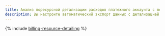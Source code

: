 ```yaml
---
title: Анализ поресурсной детализации расходов платежного аккаунта с помощью {{ objstorage-full-name }}
description: Вы настроите автоматический экспорт данных с детализацией расходов на вашем платежном аккаунте и сформируете отчет, содержащий информацию о сумме расходов на ресурсы в каталоге, с помощью {{ objstorage-name }}
---
```


{% include [billing-resource-detailing](../../_tutorials/infrastructure/billing-resource-detailing.md) %}